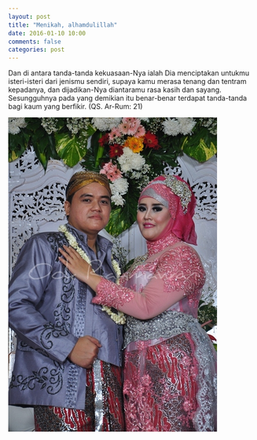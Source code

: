 ```yaml
---
layout: post
title: "Menikah, alhamdulillah"
date: 2016-01-10 10:00
comments: false
categories: post
---
```


Dan di antara tanda-tanda kekuasaan-Nya ialah Dia menciptakan untukmu isteri-isteri dari jenismu sendiri, supaya kamu merasa tenang dan tentram kepadanya, dan dijadikan-Nya diantaramu rasa kasih dan sayang. Sesungguhnya pada yang demikian itu benar-benar terdapat tanda-tanda bagi kaum yang berfikir. (QS. Ar-Rum: 21)
<!--more-->
![Alhamdulillah](/img/wedding.jpg)
